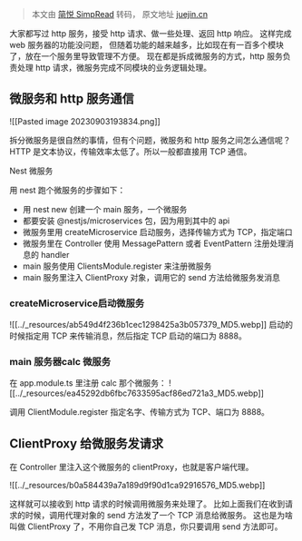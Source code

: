 > 本文由 [简悦 SimpRead](http://ksria.com/simpread/) 转码， 原文地址 [juejin.cn](https://juejin.cn/post/7207637337571901495?searchId=20230901115242BA94AF700DEF9495FDC5)

大家都写过 http 服务，接受 http 请求、做一些处理、返回 http 响应。
这样完成 web 服务器的功能没问题，
但随着功能的越来越多，比如现在有一百多个模块了，放在一个服务里导致管理不方便。
现在都是拆成微服务的方式，http 服务负责处理 http 请求，微服务完成不同模块的业务逻辑处理。

## 微服务和 http 服务通信
![[Pasted image 20230903193834.png]]

拆分微服务是很自然的事情，但有个问题，微服务和 http 服务之间怎么通信呢？
HTTP 是文本协议，传输效率太低了。所以一般都直接用 TCP 通信。


Nest 微服务

用 nest 跑个微服务的步骤如下：

*   用 nest new 创建一个 main 服务，一个微服务
*   都要安装 @nestjs/microservices 包，因为用到其中的 api
*   微服务里用 createMicroservice 启动服务，选择传输方式为 TCP，指定端口
*   微服务里在 Controller 使用 MessagePattern 或者 EventPattern 注册处理消息的 handler
*   main 服务使用 ClientsModule.register 来注册微服务
*   main 服务里注入 ClientProxy 对象，调用它的 send 方法给微服务发消息

### createMicroservice启动微服务

![[../_resources/ab549d4f236b1cec1298425a3b057379_MD5.webp]]
启动的时候指定用 TCP 来传输消息，然后指定 TCP 启动的端口为 8888。

### main 服务器calc 微服务
在 app.module.ts 里注册 calc 那个微服务：
![[../_resources/ea45292db6fbc7633595acf86ed721a3_MD5.webp]]

调用 ClientModule.register 指定名字、传输方式为 TCP、端口为 8888。

## ClientProxy 给微服务发请求
在 Controller 里注入这个微服务的 clientProxy，也就是客户端代理。

![[../_resources/b0a584439a7a189d9f90d1ca92916576_MD5.webp]]


这样就可以接收到 http 请求的时候调用微服务来处理了。
比如上面我们在收到请求的时候，调用代理对象的 send 方法发了一个 TCP 消息给微服务。
这也是为啥叫做 ClientProxy 了，不用你自己发 TCP 消息，你只要调用 send 方法即可。





